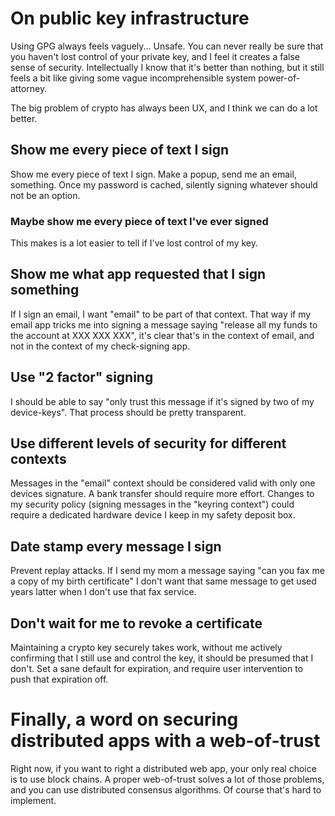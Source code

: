# On public key infrastructure

Using GPG always feels vaguely... Unsafe. You can never really be sure that you
haven't lost control of your private key, and I feel it creates a false sense of
security. Intellectually I know that it's better than nothing, but it still
feels a bit like giving some vague incomprehensible system power-of-attorney.

The big problem of crypto has always been UX, and I think we can do a lot better.

## Show me every piece of text I sign

Show me every piece of text I sign. Make a popup, send me an email, something.
Once my password is cached, silently signing whatever should not be an option.

### Maybe show me every piece of text I've ever signed

This makes is a lot easier to tell if I've lost control of my key.

## Show me what app requested that I sign something

If I sign an email, I want "email" to be part of that context. That way if my
email app tricks me into signing a message saying "release all my funds to the
account at XXX XXX XXX", it's clear that's in the context of email, and not in
the context of my check-signing app.

## Use "2 factor" signing

I should be able to say "only trust this message if it's signed by two of my
device-keys". That process should be pretty transparent.

## Use different levels of security for different contexts

Messages in the "email" context should be considered valid with only one devices
signature. A bank transfer should require more effort. Changes to my security
policy (signing messages in the "keyring context")
could require a dedicated hardware device I keep in my safety deposit
box.

## Date stamp every message I sign

Prevent replay attacks. If I send my mom a message saying "can you fax me a copy of
my birth certificate" I don't want that same message to get used years latter
when I don't use that fax service.

## Don't wait for me to revoke a certificate

Maintaining a crypto key securely takes work, without me actively confirming that
I still use and control the key, it should be presumed that I don't. Set a sane
default for expiration, and require user intervention to push that expiration
off.

# Finally, a word on securing distributed apps with a web-of-trust

Right now, if you want to right a distributed web app, your only real choice is
to use block chains. A proper web-of-trust solves a lot of those problems, and
you can use distributed consensus algorithms. Of course that's hard to
implement.

